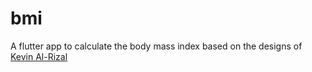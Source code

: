 # bmi
A flutter app to calculate the body mass index based on the designs of [Kevin Al-Rizal](https://dribbble.com/shots/11368106-BMI-Calculator-App-Neumorphism)
